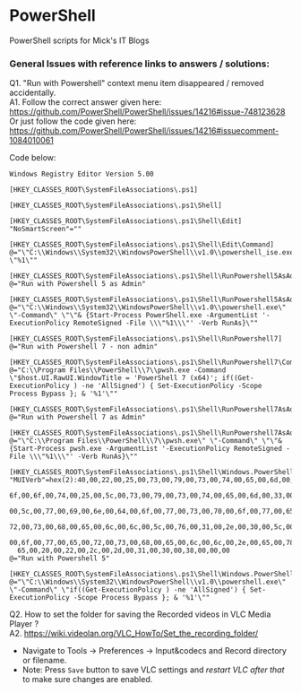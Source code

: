 # PowerShell
PowerShell scripts for Mick's IT Blogs

### General Issues with reference links to answers / solutions:
Q1. "Run with Powershell" context menu item disappeared / removed accidentally.  
A1. Follow the correct answer given here: https://github.com/PowerShell/PowerShell/issues/14216#issue-748123628
Or just follow the code given here: https://github.com/PowerShell/PowerShell/issues/14216#issuecomment-1084010061  

Code below:
```reg
Windows Registry Editor Version 5.00

[HKEY_CLASSES_ROOT\SystemFileAssociations\.ps1]

[HKEY_CLASSES_ROOT\SystemFileAssociations\.ps1\Shell]

[HKEY_CLASSES_ROOT\SystemFileAssociations\.ps1\Shell\Edit]
"NoSmartScreen"=""

[HKEY_CLASSES_ROOT\SystemFileAssociations\.ps1\Shell\Edit\Command]
@="\"C:\\Windows\\System32\\WindowsPowerShell\\v1.0\\powershell_ise.exe\" \"%1\""

[HKEY_CLASSES_ROOT\SystemFileAssociations\.ps1\Shell\RunPowershell5AsAdmin]
@="Run with Powershell 5 as Admin"

[HKEY_CLASSES_ROOT\SystemFileAssociations\.ps1\Shell\RunPowershell5AsAdmin\command]
@="\"C:\\Windows\\System32\\WindowsPowerShell\\v1.0\\powershell.exe\" \"-Command\" \"\"& {Start-Process PowerShell.exe -ArgumentList '-ExecutionPolicy RemoteSigned -File \\\"%1\\\"' -Verb RunAs}\""

[HKEY_CLASSES_ROOT\SystemFileAssociations\.ps1\Shell\RunPowershell7]
@="Run with Powershell 7 - non admin"

[HKEY_CLASSES_ROOT\SystemFileAssociations\.ps1\Shell\RunPowershell7\Command]
@="C:\\Program Files\\PowerShell\\7\\pwsh.exe -Command \"$host.UI.RawUI.WindowTitle = 'PowerShell 7 (x64)'; if((Get-ExecutionPolicy ) -ne 'AllSigned') { Set-ExecutionPolicy -Scope Process Bypass }; & '%1'\""

[HKEY_CLASSES_ROOT\SystemFileAssociations\.ps1\Shell\RunPowershell7AsAdmin]
@="Run with Powershell 7 as Admin"

[HKEY_CLASSES_ROOT\SystemFileAssociations\.ps1\Shell\RunPowershell7AsAdmin\Command]
@="\"C:\\Program Files\\PowerShell\\7\\pwsh.exe\" \"-Command\" \"\"& {Start-Process pwsh.exe -ArgumentList '-ExecutionPolicy RemoteSigned -File \\\"%1\\\"' -Verb RunAs}\""

[HKEY_CLASSES_ROOT\SystemFileAssociations\.ps1\Shell\Windows.PowerShell.Run]
"MUIVerb"=hex(2):40,00,22,00,25,00,73,00,79,00,73,00,74,00,65,00,6d,00,72,00,\
  6f,00,6f,00,74,00,25,00,5c,00,73,00,79,00,73,00,74,00,65,00,6d,00,33,00,32,\
  00,5c,00,77,00,69,00,6e,00,64,00,6f,00,77,00,73,00,70,00,6f,00,77,00,65,00,\
  72,00,73,00,68,00,65,00,6c,00,6c,00,5c,00,76,00,31,00,2e,00,30,00,5c,00,70,\
  00,6f,00,77,00,65,00,72,00,73,00,68,00,65,00,6c,00,6c,00,2e,00,65,00,78,00,\
  65,00,20,00,22,00,2c,00,2d,00,31,00,30,00,38,00,00,00
@="Run with Powershell 5"

[HKEY_CLASSES_ROOT\SystemFileAssociations\.ps1\Shell\Windows.PowerShell.Run\Command]
@="\"C:\\Windows\\System32\\WindowsPowerShell\\v1.0\\powershell.exe\" \"-Command\" \"if((Get-ExecutionPolicy ) -ne 'AllSigned') { Set-ExecutionPolicy -Scope Process Bypass }; & '%1'\""
```
Q2. How to set the folder for saving the Recorded videos in VLC Media Player ?  
A2. https://wiki.videolan.org/VLC_HowTo/Set_the_recording_folder/
 - Navigate to Tools -> Preferences -> Input&codecs and Record directory or filename.
 - Note: Press `Save` button to save VLC settings and _restart VLC after that_ to make sure changes are enabled.
